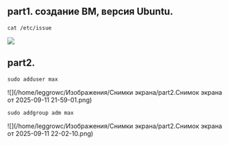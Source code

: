 ## part1. создание ВМ, версия Ubuntu.

```
cat /etc/issue
```

![](/img/part1.1.png)

## part2.

```
sudo adduser max
```

![](/home/leggrowc/Изображения/Снимки экрана/part2.Снимок экрана от 2025-09-11 21-59-01.png)

```
sudo addgroup adm max
```

![](/home/leggrowc/Изображения/Снимки экрана/part2.Снимок экрана от 2025-09-11 22-02-10.png)
